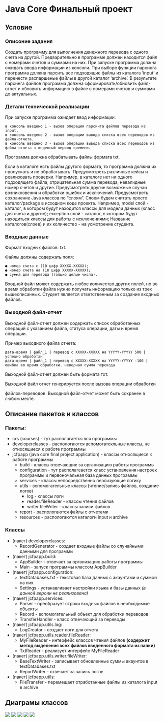 # Java Core Финальный проект 
## Условие
### Описоние задания
Создать программу для выполнения денежного перевода с одного счета на другой.
Предварительно в программе должен находится файл с номерами счетов и суммами
на них. При запуске программа должна ожидать ввода информации из консоли.
При выборе функции парсинга программа должна парсить все подходящие файлы из
каталога ‘input’ и перенести распаршеные файлы в другой каталог ‘archive’. В
результате парсинга файлов программа должна сформировать/обновить файл-отчет и
обновить информацию в файле с номерами счетов и суммами до актуальных.
### Детали технической реализации
При запуске программа ожидает ввод информации:

    в консоль введено 1 - вызов операции парсинга файлов перевода из input,
    в консоль введено 2 - вызов операции вывода списка всех переводов из файла-отчета.
    в консоль введено 3 - вызов операции вывода списка всех переводов из файла-отчета в веденный период времени.

Программа должна обрабатывать файлы формата txt.

Если в каталоге есть файлы другого формата, то программа должна их пропускать и не
обрабатывать. Предусмотреть различные кейсы и реализовать проверки.
Например, в каталоге нет ни одного подходящего файла, отрицательная сумма
перевода, невалидные номер счетов и другие. Предусмотреть другие возможные
случаи возникновения и обработки ошибок и исключений. Предусмотреть сохранение
Java классов по “слоям”. Слоем будем считать просто каталог/package в исходном
коде проекта. Например, model слой - каталог, в котором будут находится классы для
модели данных (класс для счета и другие); exception слой - каталог, в котором будут
находиться классы для работы с исключениями; Название каталогов(слоев) и их
количество - на усмотрение студента.
### Входные данные
Формат входных файлов: txt.

Файлы должны содержать поля:

    ● номер счета с (10 цифр ХХХХХ-ХХХХХ);
    ● номер счета на (10 цифр ХХХХХ-ХХХХХ);
    ● сумма для перевода (только целые числа).
Входной файл может содержать любое количество других полей, но во время
обработки файла нужно получать информацию только из трех вышеописанных.
Студент является ответственным за создание входных файлов.

### Выходной файл-отчет
Выходной файл-отчет должен содержать список обработанных операций с указанием
файла, статуса операции, даты и время операции.

Пример выходного файла отчета:

    дата-время | файл_1 | перевод с XXXXX-XXXXX на YYYYY-YYYYY 500 | успешно обработан
    дата-время | файл_1 | перевод с XXXXX-XXXXX на YYYYY-YYYYY -100 | ошибка во время обработки, неверная сумма перевода
    
Выходной файл-отчет должен быть формата тхт.

Выходной файл отчет генерируется после вызова операции обработки

файлов-переводов. Выходной файл-отчет может быть сохранен в любом месте.

## Описание пакетов и классов
### Пакеты:
- crs (courses) - тут располагается вся программы
- developerclasses - распологаются вспомогатекльные классы, не относящиеся к работе программы
- jcfpapp (java core final project application) - классы относящиеся к работе программы
    - build - классы отвечающие за организацию работы программы
    - configuration - тут располагеается класс установления настроек программы и первоночальная база данных программы
    - services - классы непосредственно пеализующие логику
    - utils - вспомогательные классы (чтение/запись файлов, создание логов)
        - log - классы логи
        - reader.fileReader - классы чтения файлов
        - writer.fileWriter - классы записи файлов
    - report - распологаются файлы с отчетами
    - resources - распологаются каталоги input и archive
### Классы
- (пакет) developerclasses:
    - RecordGenerator - создает входные файлы со случайными данными для программы
- (пакет) jcfpapp.build:
    - AppBuilder - отвечает за организацию работы программы
    - Main - запуск программы классом AppBuilder
- (пакет) jcfpapp.configuration:
    - textDatabases.txt - текстовая база данных с акаунтами и суммой на них
    - Settings - устанавливает настройки языка и базы данных *(в данной версии не реализована)*
- (пакет) jcfpapp.services:
    - Parser - преобразует строки входных файлов в необходимые объекты
    - Record - вспомогательный объект для обработки переводов 
    - TransferHandler - класс отвечающий за переводы
- (пакет) jcfpapp.utils.log:
    - LogCreator - создает логи для отчета  
- (пакет) jcfpapp.utils.reader.fileReader:
    - MyFileReader - интерфейс классов чтения файлов **(содержит метод выделения всех файлов введенного формата из папки)**
    - TxtReader - реализует интерфейс MyFileReader
- (пакет) jcfpapp.utils.writer.fileWriter:
    - BaseTextWriter - записывает обновленные суммы акаунтов в textDatabases.txt
    - ReportWriter - отвечает за запись логов
- (пакет) jcfpapp.utils:
    - FileTransfer - перемещает отработанные файлы из каталога input в archive
## Диаграмы классов
![](picture/2024-06-11_22-56-17.png)
![](picture/2024-06-11_22-51-30.png)
![](picture/2024-06-11_22-51-44.png)
![](picture/2024-06-11_22-51-57.png)
![](picture/2024-06-11_22-50-53.png)

